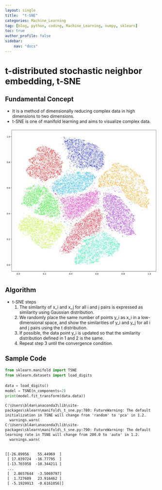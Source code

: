 ```yaml
---
layout: single
title:  "t-SNE"
categories: Machine_Learning
tag: [blog, python, coding, Machine_Learning, numpy, sklearn]
toc: true
author_profile: false
sidebar:
    nav: "docs"
---
```


# t-distributed stochastic neighbor embedding, t-SNE

## Fundamental Concept

- It is a method of dimensionally reducing complex data in high dimensions to two dimensions.
- t-SNE is one of manifold learning and aims to visualize complex data.

![img](/images/2022-04-10-t-SNE/t-SNE.jpg)

## Algorithm

- t-SNE steps
    1. The similarity of x_i and x_j for all i and j pairs is expressed as similarity using Gaussian distribution.
    2. We randomly place the same number of points y_i as x_i in a low-dimensional space, and show the similarities of y_i and y_j for all i and j pairs using the t distribution.
    3. If possible, the data point y_i is updated so that the similarity distribution defined in 1 and 2 is the same.
    4. Repeat step 3 until the convergence condition.

## Sample Code


```python
from sklearn.manifold import TSNE
from sklearn.datasets import load_digits

data = load_digits()
model = TSNE(n_components=2)
print(model.fit_transform(data.data))
```

    C:\Users\bl4an\anaconda3\lib\site-packages\sklearn\manifold\_t_sne.py:780: FutureWarning: The default initialization in TSNE will change from 'random' to 'pca' in 1.2.
      warnings.warn(
    C:\Users\bl4an\anaconda3\lib\site-packages\sklearn\manifold\_t_sne.py:790: FutureWarning: The default learning rate in TSNE will change from 200.0 to 'auto' in 1.2.
      warnings.warn(
    

    [[-26.89956    55.44969  ]
     [ 17.039724  -16.77795  ]
     [-13.765958  -10.344211 ]
     ...
     [  2.8657644  -3.5069797]
     [  1.727609   23.916462 ]
     [ -5.1929913  -0.6161056]]
    


```python

```

